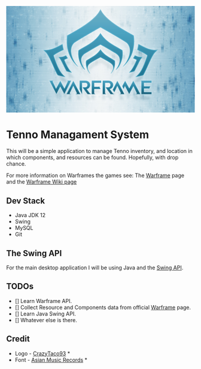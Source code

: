 <!-- Title -->
![Logo](/Resources/warframe.jpg)

# Tenno Managament System

This will be a simple application to manage Tenno inventory,
and location in which components, and resources can be found.
Hopefully, with drop chance.

For more information on Warframes the games see: 
The [Warframe](https://www.warframe.com/) page and
the [Warframe Wiki page](https://en.wikipedia.org/wiki/Warframe)

## Dev Stack

* Java JDK 12
* Swing
* MySQL
* Git 

## The Swing API
For the main desktop application I will be using Java and 
the [Swing API](https://en.wikipedia.org/wiki/Swing_(Java)).

## TODOs

- [] Learn Warframe API.
- [] Collect Resource and Components data from official [Warframe](https://www.warframe.com/) page.
- [] Learn Java Swing API.
- [] Whatever else is there.

## Credit

* Logo - [CrazyTaco93](https://www.deviantart.com/crazytaco93/art/Warframe-513160599) *
* Font - [Asian Music Records](https://www.dropbox.com/s/xfamas87v5b2dda/Warframe%20Fan%20Font.zip?dl=0) *